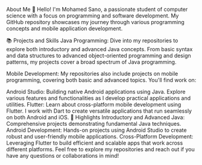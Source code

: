 About Me
👋 Hello! I'm Mohamed Sano, a passionate student of computer science with a focus on programming and software development. My GitHub repository showcases my journey through various programming concepts and mobile application development.

📚 Projects and Skills
Java Programming: Dive into my repositories to explore both introductory and advanced Java concepts. From basic syntax and data structures to advanced object-oriented programming and design patterns, my projects cover a broad spectrum of Java programming.

Mobile Development: My repositories also include projects on mobile programming, covering both basic and advanced topics. You'll find work on:

Android Studio: Building native Android applications using Java. Explore various features and functionalities as I develop practical applications and utilities.
Flutter: Learn about cross-platform mobile development using Flutter. I work with Dart to create versatile applications that run seamlessly on both Android and iOS.
🌟 Highlights
Introductory and Advanced Java: Comprehensive projects demonstrating fundamental Java techniques.
Android Development: Hands-on projects using Android Studio to create robust and user-friendly mobile applications.
Cross-Platform Development: Leveraging Flutter to build efficient and scalable apps that work across different platforms.
Feel free to explore my repositories and reach out if you have any questions or collaborations in mind!
